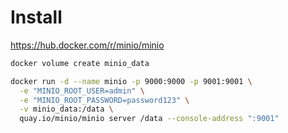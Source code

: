 # Install

https://hub.docker.com/r/minio/minio

```bash
docker volume create minio_data

docker run -d --name minio -p 9000:9000 -p 9001:9001 \
  -e "MINIO_ROOT_USER=admin" \
  -e "MINIO_ROOT_PASSWORD=password123" \
  -v minio_data:/data \
  quay.io/minio/minio server /data --console-address ":9001"
```
